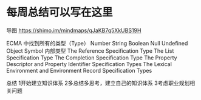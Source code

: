 # 每周总结可以写在这里
导图 https://shimo.im/mindmaps/qJaKB7q5XkUBS19H

ECMA 中找到所有的类型（Type）
Number
String
Boolean
Null
Undefined
Object
Symbol
内部类型
	The Reference Specification Type
	The List Specification Type
	The Completion Specification Type
	The Property Descriptor and Property Identifier Specification Types
	The Lexical Environment and Environment Record Specification Types
	

总结
1开始建立知识体系
2多总结多思考，建立自己的知识体系
3考虑职业规划相关问题

